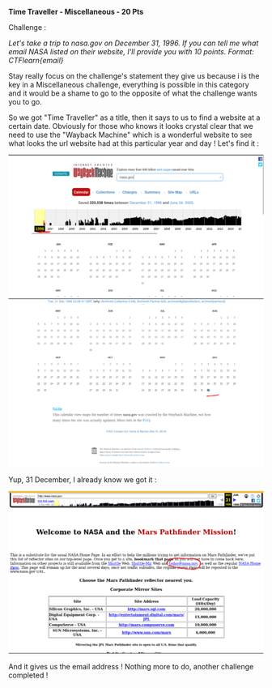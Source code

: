 **Time Traveller - Miscellaneous - 20 Pts**

Challenge :

*Let's take a trip to nasa.gov on December 31, 1996. If you can tell me what email NASA listed on their website, I'll provide you with 10 points. Format: CTFlearn{email}*

Stay really focus on the challenge's statement they give us because i is the key in a Miscellaneous challenge, everything is possible in this category and it would be a shame to go to the opposite of what the challenge wants you to go.

So we got "Time Traveller" as a title, then it says to us to find a website at a certain date. Obviously for those who knows it looks crystal clear that we need to use the "Wayback Machine" which is a wonderful website to see what looks the url website had at this particular year and day ! Let's find it :

![](https://github.com/Kaalig/CTFLearn-Writeups/blob/39c8eeb250c3350506c62b7ea3ad85a3578e01d7/images/Pasted%20image%2020250624214858.png)
![](https://github.com/Kaalig/CTFLearn-Writeups/blob/39c8eeb250c3350506c62b7ea3ad85a3578e01d7/images/Pasted%20image%2020250624214916.png)

Yup, 31 December, I already know we got it :

![](https://github.com/Kaalig/CTFLearn-Writeups/blob/39c8eeb250c3350506c62b7ea3ad85a3578e01d7/images/Pasted%20image%2020250624214959.png)

And it gives us the email address ! Nothing more to do, another challenge completed !
